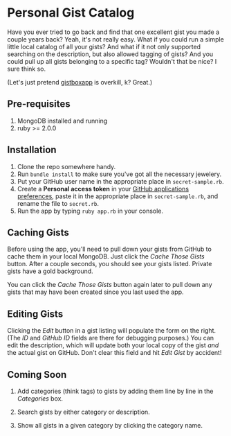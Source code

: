 # Personal Gist Catalog

Have you ever tried to go back and find that one excellent gist you made a couple years back? Yeah, it's
not really easy. What if you could run a simple little local catalog of all your gists? And what if
it not only supported searching on the description, but also allowed tagging of gists? And you could
pull up all gists belonging to a specific tag? Wouldn't that be nice? I sure think so.

(Let's just pretend [gistboxapp](http://www.gistboxapp.com/) is overkill, k? Great.)

## Pre-requisites

1. MongoDB installed and running
2. ruby >= 2.0.0

## Installation

1. Clone the repo somewhere handy.
2. Run `bundle install` to make sure you've got all the necessary jewelery.
3. Put your GitHub user name in the appropriate place in `secret-sample.rb`.
4. Create a **Personal access token** in your [GitHub applications preferences](https://github.com/settings/applications),
paste it in the appropriate place in `secret-sample.rb`, and rename the file to `secret.rb`.
5. Run the app by typing `ruby app.rb` in your console.

## Caching Gists

Before using the app, you'll need to pull down your gists from GitHub to cache them in your local
MongoDB. Just click the *Cache Those Gists* button. After a couple seconds, you should see your
gists listed. Private gists have a gold background.

You can click the *Cache Those Gists* button again later to pull down any gists that may have been
created since you last used the app.

## Editing Gists

Clicking the *Edit* button in a gist listing will populate the form on the right. (The *ID* and
*GitHub ID* fields are there for debugging purposes.) You can edit the description, which will
update both your local copy of the gist *and* the actual gist on GitHub. Don't clear this field
and hit *Edit Gist* by accident!

## Coming Soon ##

1. Add categories (think tags) to gists by adding them line by line in the *Categories*
box.

2. Search gists by either category or description.

3. Show all gists in a given category by clicking the category name.

